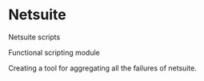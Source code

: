 # Netsuite


Netsuite scripts

Functional scripting module

Creating a tool for aggregating all the failures of netsuite.
